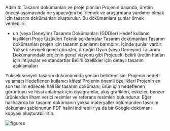 Adım 4: Tasarım dokümanları ve proje planları
Projenin başında, üretim öncesi aşamasında ne yapacağını belirlemek ve araştırmana yardımcı olmak için tasarım dokümanları oluşturulur. Bu dokümanlara şunlar örnek verilebilir:

- un (veya Deneyim) Tasarımı Dokümanları (GDDler)
Hedef kullanıcı kişilikleri
Proje tüzükleri
Teknik açıklamalar
Tasarım dokümanları
Tasarım dokümanları projen için tasarım planlarını barındırır. İçinde şunlar vardır:
Yüksek seviyeli genel görüşler, örneğin Oyun (veya Deneyim) Tasarımı Dokümanındaki projenin genel vizyonu gibi
Projedeki belirli üretim hatları için ihtiyaçlar ve standartlar
Belirli özellikler için detaylı tasarım açıklamaları

Yüksek seviyeli tasarım dokümanında şunları belirtmelisin:
Projenin hedefi ve amacı
Hedeflenen kullanıcı kitlesi
Projenin önemli özellikleri
Projenin en son teslim edilecek hali
Bir tasarım dokümanı; ürün için hedeflenen görüntüyü ve hissi anlatmak için diyagramlar, akış grafikleri, eskizler, benzer ürünlerden ilham verici resimler ve referans resimleri bulundurur.
Eğer halihazırda bir tasarım dokümanın yoksa materyaller bölümünden tasarım dokümanı şablonunun PDF halini indirebilir ya da bir Google dokümanı kopyası oluşturabilirsin.

![figures]()
